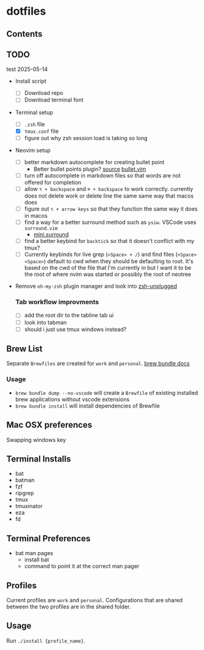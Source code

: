 # dotfiles

## Contents

## TODO

test 2025-05-14

- Install script
  - [ ] Download repo
  - [ ] Download terminal font
- Terminal setup
  - [ ] `.zsh` file
  - [x] `tmux.conf` file
  - [ ] figure out why zsh session load is taking so long
- Neovim setup

  - [ ] better markdown autocomplete for creating bullet point
    - Better bullet points plugin? [source](https://linkarzu.com/posts/neovim/markdown-setup-2024/#where-are-all-these-files) [bullet.vim](https://github.com/bullets-vim/bullets.vim)
  - [ ] turn off autocomplete in markdown files so that words are not offered for completion
  - [ ] allow `⌥ + backspace` and `⌘ + backspace` to work correctly. currently does not delete work or delete line the same same way that macos does
  - [ ] figure out `⌥ + arrow keys` so that they function the same way it does in macos
  - [ ] find a way for a better surround method such as `ysiw`. VSCode uses `surround.vim`
    - [mini.surround](https://github.com/echasnovski/mini.surround)
  - [ ] find a better keybind for `backtick` so that it doesn't conflict with my tmux?
  - [ ] Currently keybinds for live grep (`<Space> + /`) and find files (`<Space><Space>`) default to cwd when they should be defaulting to root. It's based on the cwd of the file that I'm currently in but I want it to be the root of where nvim was started or possibly the root of neotree

- Remove `oh-my-zsh` plugin manager and look into [zsh-unplugged](https://github.com/mattmc3/zsh_unplugged)

  ### Tab workflow improvments

  - [ ] add the root dir to the tabline tab ui
  - [ ] look into tabman
  - [ ] should i just use tmux windows instead?

## Brew List

Separate `Brewfiles` are created for `work` and `personal`.
[brew bundle docs](https://docs.brew.sh/Manpage#bundle-subcommand)

### Usage

- `brew bundle dump --no-vscode` will create a `Brewfile` of existing installed brew applications without vscode extensions
- `brew bundle install` will install dependencies of Brewfile

## Mac OSX preferences

Swapping windows key

## Terminal Installs

- bat
- batman
- fzf
- ripgrep
- tmux
- tmuxinator
- eza
- fd

## Terminal Preferences

- bat man pages
  - install bat
  - command to point it at the correct man pager

## Profiles

Current profiles are `work` and `personal`. Configurations that are shared between the two profiles are in the shared folder.

## Usage

Run `./install {profile_name}`.
